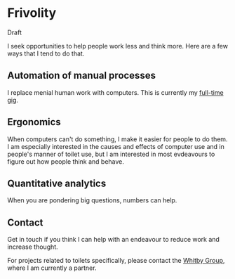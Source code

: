 Frivolity
============
Draft

I seek opportunities to help people work less and think more.
Here are a few ways that I tend to do that.

## Automation of manual processes
I replace menial human work with computers.
This is currently my [full-time gig](https://scraperwiki.com).

## Ergonomics
When computers can't do something, I make it easier for people to do them.
I am especially interested in the causes and effects of computer use
and in people's manner of toilet use, but I am interested in most
evdeavours to figure out how people think and behave.

## Quantitative analytics
When you are pondering big questions, numbers can help.

## Contact
Get in touch if you think I can help with an endeavour
to reduce work and increase thought.

For projects related to toilets specifically, please
contact the [Whitby Group](http://whitbygroup.com),
where I am currently a partner.

